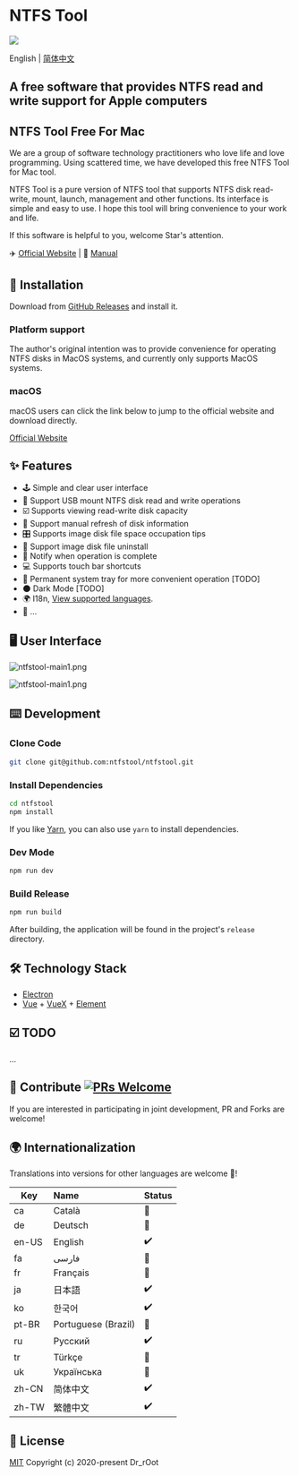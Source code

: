 # NTFS Tool

<a href="https://ntfstool.com">
  <img src="https://github.com/ntfstool/ntfstool/blob/1.0.2/static/github/256x256@2x.png?raw=true" /></a>

English | [简体中文](./README-CN.md)

## A free software that provides NTFS read and write support for Apple computers
## NTFS Tool Free For Mac

We are a group of software technology practitioners who love life and love programming. Using scattered time, we have developed this free NTFS Tool for Mac tool.

NTFS Tool is a pure version of NTFS tool that supports NTFS disk read-write, mount, launch, management and other functions. Its interface is simple and easy to use. I hope this tool will bring convenience to your work and life.

If this software is helpful to you, welcome Star's attention.


✈️ [Official Website](https://ntfstool.com) | 📖 [Manual](http://docs.ntfstool.com)

## 💽 Installation
Download from [GitHub Releases](https://github.com/ntfstool/ntfstool/releases) and install it.

### Platform support

The author's original intention was to provide convenience for operating NTFS disks in MacOS systems, and currently only supports MacOS systems.

### macOS

macOS users can click the link below to jump to the official website and download directly.

[Official Website](https://ntfstool.com)

## ✨ Features

- 🕹 Simple and clear user interface
- 🦄 Support USB mount NTFS disk read and write operations
- ☑️ Supports viewing read-write disk capacity
- 💾 Support manual refresh of disk information
- 🎛 Supports image disk file space occupation tips
- 🚀 Support image disk file uninstall
- 🔔 Notify when operation is complete
- 💻 Supports touch bar shortcuts
- 🤖 Permanent system tray for more convenient operation [TODO]
- 🌑 Dark Mode [TODO]
- 🌍 I18n, [View supported languages](#-internationalization).
- 🎏 ...

## 🖥 User Interface

![ntfstool-main1.png](https://github.com/ntfstool/ntfstool/blob/1.0.2/static/github/ntfs-display.jpg?raw=true)

![ntfstool-main1.png](https://github.com/ntfstool/ntfstool/blob/1.0.2/static/github/ntfstool-main2.png?raw=true)

## ⌨️ Development

### Clone Code

```bash
git clone git@github.com:ntfstool/ntfstool.git
```

### Install Dependencies

```bash
cd ntfstool
npm install
```

If you like [Yarn](https://yarnpkg.com/), you can also use `yarn` to install dependencies.

### Dev Mode

```bash
npm run dev
```

### Build Release

```bash
npm run build
```

After building, the application will be found in the project's `release` directory.

## 🛠 Technology Stack

- [Electron](https://electronjs.org/)
- [Vue](https://vuejs.org/) + [VueX](https://vuex.vuejs.org/) + [Element](https://element.eleme.io)

## ☑️ TODO

...

## 🤝 Contribute [![PRs Welcome](https://img.shields.io/badge/PRs-welcome-brightgreen.svg?style=flat)](http://makeapullrequest.com)

If you are interested in participating in joint development, PR and Forks are welcome!

## 🌍 Internationalization

Translations into versions for other languages are welcome 🧐! 

| Key   | Name                | Status |
| ----- | :------------------ | :----- |
| ca    | Català              | 🚧      |
| de    | Deutsch             | 🚧      |
| en-US | English             | ✔️      |
| fa    | فارسی               | 🚧      |
| fr    | Français            | 🚧      |
| ja    | 日本語              | ✔️      |
| ko    | 한국어              | ✔️      |
| pt-BR | Portuguese (Brazil) | 🚧      |
| ru    | Русский             | ✔️      |
| tr    | Türkçe              | 🚧      |
| uk    | Українська          | 🚧      |
| zh-CN | 简体中文            | ✔️      |
| zh-TW | 繁體中文            | ✔️      |

## 📜 License

[MIT](https://opensource.org/licenses/MIT) Copyright (c) 2020-present Dr_rOot